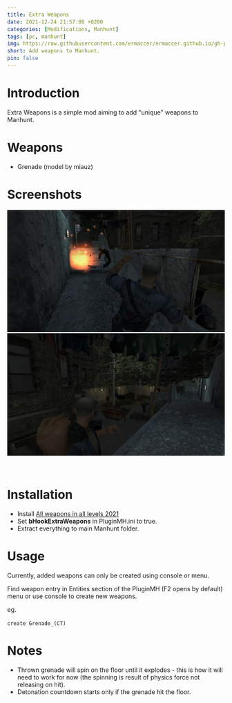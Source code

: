 ```yaml
---
title: Extra Weapons
date: 2021-12-24 21:57:00 +0200
categories: [Modifications, Manhunt]
tags: [pc, manhunt]   
img: https://raw.githubusercontent.com/ermaccer/ermaccer.github.io/gh-pages/assets/mods/mh/ew/1.jpg
short: Add weapons to Manhunt.
pin: false
---
```


# Introduction

Extra Weapons is a simple mod aiming to add "unique" weapons to Manhunt.


# Weapons

- Grenade (model by miauz)

# Screenshots

![Preview](https://raw.githubusercontent.com/ermaccer/ermaccer.github.io/gh-pages/assets/mods/mh/ew/1.jpg)
![Preview](https://raw.githubusercontent.com/ermaccer/ermaccer.github.io/gh-pages/assets/mods/mh/ew/2.jpg)

<a class="btn btn-block btn-dark bg-dark text-gray btn-lg" style="color: white;" href="https://drive.google.com/file/d/1D9GYOE6vfFLhFiYVgvqrUNRqaIwVFo_P/view?usp=sharing" role="button" target ="_blank">
<i class="fas fa-download"></i>
Download
</a>


# Installation 

- Install [All weapons in all levels 2021](https://www.dixmor-hospital.com/mods/view/all-weapons-in-all-levels-2021)
- Set **bHookExtraWeapons** in PluginMH.ini to true.
- Extract everything to main Manhunt folder.



# Usage

Currently, added weapons can only be created using console or menu.

Find weapon entry in Entities section of the PluginMH (F2 opens by default) menu or use console to create new weapons.

eg.

`create Grenade_(CT)`

# Notes

- Thrown grenade will spin on the floor until it explodes - this is how it will need to work for now (the spinning is result of physics force not releasing on hit).
- Detonation countdown starts only if the grenade hit the floor.
